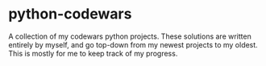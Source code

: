 # python-codewars
A collection of my codewars python projects.
These solutions are written entirely by myself, and go top-down from my newest projects to my oldest.
This is mostly for me to keep track of my progress.
